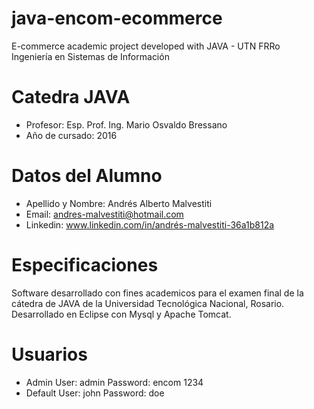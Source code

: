 # java-encom-ecommerce
E-commerce academic project developed with JAVA - UTN FRRo	
Ingeniería en Sistemas de Información

# Catedra JAVA
- Profesor: Esp. Prof. Ing. Mario Osvaldo Bressano
- Año de cursado: 2016

# Datos del Alumno
- Apellido y Nombre: Andrés Alberto Malvestiti
- Email: andres-malvestiti@hotmail.com
- Linkedin: www.linkedin.com/in/andrés-malvestiti-36a1b812a

# Especificaciones
Software desarrollado con fines academicos para el examen final de la 
cátedra de JAVA de la Universidad Tecnológica Nacional, Rosario.
Desarrollado en Eclipse con Mysql y Apache Tomcat.

# Usuarios
- Admin
User: admin
Password: encom 1234
- Default
User: john
Password: doe 


